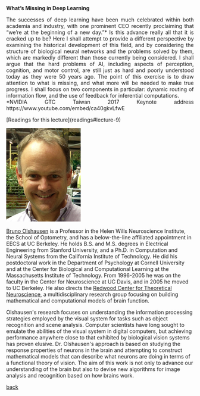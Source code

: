 <div class="abstract">   
    <strong>What’s Missing in Deep Learning</strong>
    <p align="justify">The successes of deep learning have been much celebrated within both academia and industry, with one prominent CEO recently proclaiming that “we’re at the beginning of a new day.”*  Is this advance really all that it is cracked up to be?  Here I shall attempt to provide a different perspective by examining the historical development of this field, and by considering the structure of biological neural networks and the problems solved by them, which are markedly different than those currently being considered.  I shall argue that the hard problems of AI, including aspects of perception, cognition, and motor control, are still just as hard and poorly understood today as they were 50 years ago.  The point of this exercise is to draw attention to what is missing, and what more will be needed to make true progress.  I shall focus on two components in particular:  dynamic routing of information flow, and the use of feedback for inferential computations.
<br>
*NVIDIA GTC Taiwan 2017 Keynote address
https://www.youtube.com/embed/ca40gkvLfwE
</p>
</div>
[Readings for this lecture](readings#lecture-9)

![Bruno Olshausen](/assets/img/bruno_olshausen.jpg)  

[Bruno Olshausen](http://redwood.berkeley.edu/bruno/) is a Professor in the Helen Wills Neuroscience Institute, the School of Optometry, and has a below-the-line affiliated appointment in EECS at UC Berkeley. He holds B.S. and M.S. degrees in Electrical Engineering from Stanford University, and a Ph.D. in Computation and Neural Systems from the California Institute of Technology. He did his postdoctoral work in the Department of Psychology at Cornell University and at the Center for Biological and Computational Learning at the Massachusetts Institute of Technology. From 1996-2005 he was on the faculty in the Center for Neuroscience at UC Davis, and in 2005 he moved to UC Berkeley. He also directs the [Redwood Center for Theoretical Neuroscience](http://redwood.berkeley.edu), a multidisciplinary research group focusing on building mathematical and computational models of brain function.

Olshausen's research focuses on understanding the information processing strategies employed by the visual system for tasks such as object recognition and scene analysis. Computer scientists have long sought to emulate the abilities of the visual system in digital computers, but achieving performance anywhere close to that exhibited by biological vision systems has proven elusive. Dr. Olshausen's approach is based on studying the response properties of neurons in the brain and attempting to construct mathematical models that can describe what neurons are doing in terms of a functional theory of vision. The aim of this work is not only to advance our understanding of the brain but also to devise new algorithms for image analysis and recognition based on how brains work.

[back](./)

